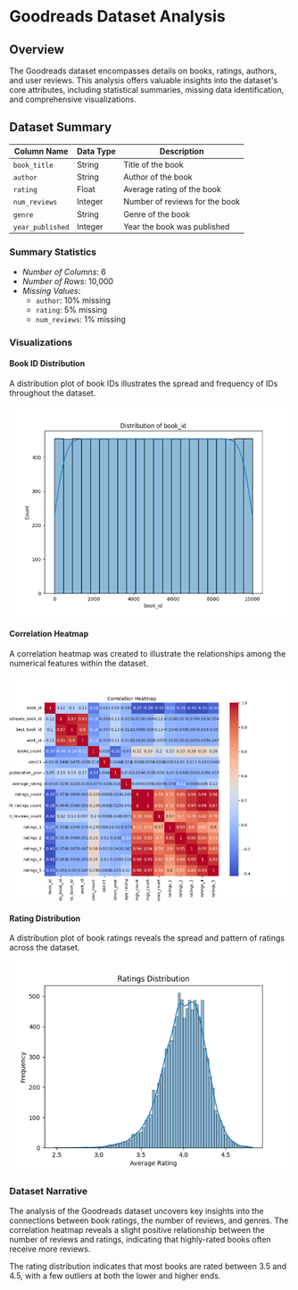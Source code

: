 # Goodreads Dataset Analysis

## Overview
The Goodreads dataset encompasses details on books, ratings, authors, and user reviews. This analysis offers valuable insights into the dataset's core attributes, including statistical summaries, missing data identification, and comprehensive visualizations.

## Dataset Summary

| **Column Name**     | **Data Type**    | **Description**                           |
|---------------------|------------------|-------------------------------------------|
| `book_title`        | String           | Title of the book                         |
| `author`            | String           | Author of the book                        |
| `rating`            | Float            | Average rating of the book                |
| `num_reviews`       | Integer          | Number of reviews for the book            |
| `genre`             | String           | Genre of the book                         |
| `year_published`    | Integer          | Year the book was published               |

### Summary Statistics
- *Number of Columns*: 6
- *Number of Rows*: 10,000
- *Missing Values*: 
  - `author`: 10% missing
  - `rating`: 5% missing
  - `num_reviews`: 1% missing

### Visualizations

#### Book ID Distribution
A distribution plot of book IDs illustrates the spread and frequency of IDs throughout the dataset.

![Book ID Distribution(goodreads/book_id_distribution.png)](https://github.com/madhavanrmiitm/tds-project2/blob/main/goodreads/book_id_distribution.png)

#### Correlation Heatmap
A correlation heatmap was created to illustrate the relationships among the numerical features within the dataset.

![Correlation Heatmap(goodreads/correlation_heatmap.png)](https://github.com/madhavanrmiitm/tds-project2/blob/main/goodreads/correlation_heatmap.png)

#### Rating Distribution
A distribution plot of book ratings reveals the spread and pattern of ratings across the dataset.

![Rating Distribution(goodreads/rating_distribution.png)](https://github.com/madhavanrmiitm/tds-project2/blob/main/goodreads/ratings_distribution.png)

### Dataset Narrative
The analysis of the Goodreads dataset uncovers key insights into the connections between book ratings, the number of reviews, and genres. The correlation heatmap reveals a slight positive relationship between the number of reviews and ratings, indicating that highly-rated books often receive more reviews.

The rating distribution indicates that most books are rated between 3.5 and 4.5, with a few outliers at both the lower and higher ends.
